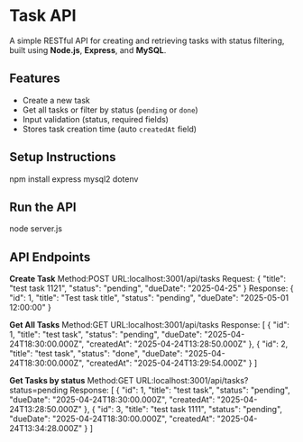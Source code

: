 # Task API

A simple RESTful API for creating and retrieving tasks with status filtering, built using **Node.js**, **Express**, and **MySQL**.

##  Features

-  Create a new task
-  Get all tasks or filter by status (`pending` or `done`)
-  Input validation (status, required fields)
-  Stores task creation time (auto `createdAt` field)


##  Setup Instructions

npm install express mysql2 dotenv

##  Run the API

node server.js

## API Endpoints
**Create Task**
Method:POST
URL:localhost:3001/api/tasks
Request:
{
  "title": "test task 1121",
  "status": "pending",
  "dueDate": "2025-04-25"
}
Response:
{
    "id": 1,
    "title": "Test task title",
    "status": "pending",
    "dueDate": "2025-05-01 12:00:00"
}

**Get All Tasks**
Method:GET
URL:localhost:3001/api/tasks
Response:
[
    {
        "id": 1,
        "title": "test task",
        "status": "pending",
        "dueDate": "2025-04-24T18:30:00.000Z",
        "createdAt": "2025-04-24T13:28:50.000Z"
    },
    {
        "id": 2,
        "title": "test task",
        "status": "done",
        "dueDate": "2025-04-24T18:30:00.000Z",
        "createdAt": "2025-04-24T13:29:54.000Z"
    }
]

**Get Tasks by status**
Method:GET
URL:localhost:3001/api/tasks?status=pending
Response:
[
    {
        "id": 1,
        "title": "test task",
        "status": "pending",
        "dueDate": "2025-04-24T18:30:00.000Z",
        "createdAt": "2025-04-24T13:28:50.000Z"
    },
    {
        "id": 3,
        "title": "test task 1111",
        "status": "pending",
        "dueDate": "2025-04-24T18:30:00.000Z",
        "createdAt": "2025-04-24T13:34:28.000Z"
    }
]
